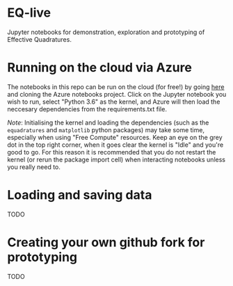 # EQ-live
Jupyter notebooks for demonstration, exploration and prototyping of Effective Quadratures.

# Running on the cloud via Azure
The notebooks in this repo can be run on the cloud (for free!) by going [here](https://notebooks.azure.com/ascillitoe/projects/eq-live) and cloning the Azure notebooks project. Click on the Jupyter notebook you wish to run, select "Python 3.6" as the kernel, and Azure will then load the neccesary dependencies from the requirements.txt file. 

*Note*: Initialising the kernel and loading the dependencies (such as the `equadratures` and `matplotlib` python packages) may take some time, especially when using "Free Compute" resources. Keep an eye on the grey dot in the top right corner, when it goes clear the kernel is "Idle" and you're good to go. For this reason it is recommended that you do not restart the kernel (or rerun the package import cell) when interacting notebooks unless you really need to. 

# Loading and saving data
TODO 

# Creating your own github fork for prototyping
TODO